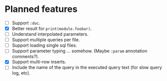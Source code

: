 # Planned features

- [ ] Support `:doc`.
- [x] Better result for `print(module.foobar)`.
- [ ] Understand interpolated parameters.
- [ ] Support multiple queries per file.
- [ ] Support loading single sql files.
- [ ] Support parameter typing ... somehow. (Maybe `:param` annotation comments?).
- [x] Support multi-row inserts.
- [ ] Include the name of the query in the executed query text (for slow query log, etc).
